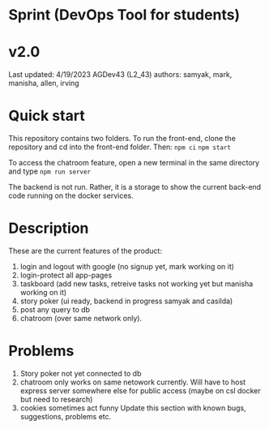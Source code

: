# Sprint (DevOps Tool for students)

# v2.0
Last updated: 4/19/2023
AGDev43 (L2_43)
authors: samyak, mark, manisha, allen, irving

# Quick start
This repository contains two folders. To run the front-end, clone the repository and cd into the front-end folder.
Then:
`npm ci`
`npm start`

To access the chatroom feature, open a new terminal in the same directory and type
`npm run server`

The backend is not run. Rather, it is a storage to show the current back-end code running on the docker services. 

# Description
These are the current features of the product:
1. login and logout with google (no signup yet, mark working on it)
2. login-protect all app-pages
3. taskboard (add new tasks, retreive tasks not working yet but manisha working on it)
4. story poker (ui ready, backend in progress samyak and casilda)
5. post any query to db
6. chatroom (over same network only).


# Problems
1. Story poker not yet connected to db
2. chatroom only works on same netowork currently. Will have to host express server somewhere else for public access (maybe on csl docker but need to research)
3. cookies sometimes act funny
Update this section with known bugs, suggestions, problems etc.
